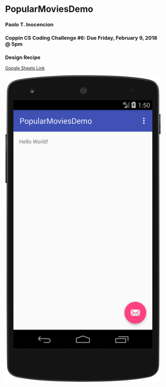 # PopularMoviesDemo
### Paolo T. Inocencion
### Coppin CS Coding Challenge #6: Due Friday, February 9, 2018 @ 5pm

### Design Recipe
[Google Sheets Link](https://docs.google.com/spreadsheets/d/1TIiIfQg8w2_hRA66n8267t-sGfx8RfRxXCmOW2Pju3I/edit?usp=sharing)

![alt text](https://github.com/techinologic/PopularMoviesDemo/blob/master/device-2018-02-09-135031.png)

